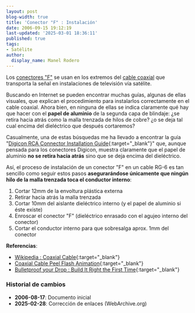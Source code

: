 ```yaml
---
layout: post
blog-width: true
title: 'Conector "F" : Instalación'
date: 2006-09-15 19:12:19
last-updated: '2025-03-01 18:36:11'
published: true
tags:
- Satélite
author:
  display_name: Manel Rodero
---
```


Los [conectores "F"][1] se usan en los extremos del [cable coaxial][2] que transporta la señal en instalaciones de televisión vía satélite.

Buscando en Internet se pueden encontrar muchas guías, algunas de ellas visuales, que explican el procedimiento para instalarlos correctamente en el cable coaxial. Ahora bien, en ninguna de ellas se indica claramente qué hay que hacer con el **papel de aluminio** de la segunda capa de blindaje: ¿se retira hacia atrás como la malla trenzada de hilos de cobre? ¿o se deja tal cual encima del dieléctrico que después cortaremos?

Casualmente, una de estas búsquedas me ha llevado a encontrar la guía "[Digicon RCA Connector Installation Guide][3]{:target="_blank"}" que, aunque pensada para los conectores Digicon, muestra claramente que el papel de aluminio **no se retira hacia atrás** sino que se deja encima del dieléctrico.

Así, el proceso de instalación de un conector "F" en un cable RG-6 es tan sencillo como seguir estos pasos **asegurarándose únicamente que ningún hilo de la malla trenzada toca el conductor interno**:

1. Cortar 12mm de la envoltura plástica externa
2. Retirar hacia atrás la malla trenzada
3. Cortar 10mm del aislante dieléctrico interno (y el papel de aluminio si éste existe)
4. Enroscar el conector "F" (dieléctrico enrasado con el agujeo interno del conector)
5. Cortar el conductor interno para que sobresalga aprox. 1mm del conector

**Referencias**:

* [Wikipedia : Coaxial Cable](http://en.wikipedia.org/wiki/Coaxial_cable){:target="_blank"}
* [Coaxial Cable Peel Flash Animation](https://web.archive.org/web/20130624212809/https://www.cornerhardware.com/howto/images/ht051_4.swf){:target="_blank"}
* [Bulletproof your Drop : Build It Right the First Time](https://web.archive.org/web/20060901120738/http://www.ct-magazine.com/archives/ct/0499/ct0499e.htm){:target="_blank"}

### Historial de cambios

* **2006-08-17**: Documento inicial
* **2025-02-28**: Corrección de enlaces (WebArchive.org)

[1]: conector-f-tipos
[2]: cable-coaxial-rg-6
[3]: https://web.archive.org/web/20061016193250/http://www.arrisistore.com/digicon/Digicon-RCA-Connector-Installation-Guide.pdf
